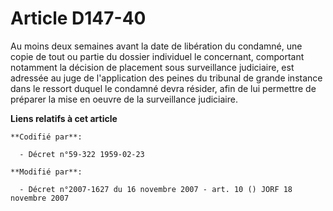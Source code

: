 # Article D147-40

Au moins deux semaines avant la date de libération du condamné, une copie de tout ou partie du dossier individuel le
concernant, comportant notamment la décision de placement sous surveillance judiciaire, est adressée au juge de l'application
des peines du tribunal de grande instance dans le ressort duquel le condamné devra résider, afin de lui permettre de préparer
la mise en oeuvre de la surveillance judiciaire.

**Liens relatifs à cet article**

	**Codifié par**:

	  - Décret n°59-322 1959-02-23

	**Modifié par**:

	  - Décret n°2007-1627 du 16 novembre 2007 - art. 10 () JORF 18 novembre 2007
